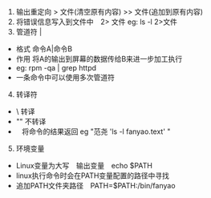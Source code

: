 1. 输出重定向 > 文件(清空原有内容) >> 文件(追加到原有内容)
2. 将错误信息写入到文件中　2> 文件 eg: ls -l 2>文件
3. 管道符 |
  - 格式 命令A|命令B
  - 作用 将A的输出到屏幕的数据传给B来进一步加工执行
  - eg: rpm -qa | grep httpd
  - 一条命令中可以使用多次管道符
4. 转译符
  - \ 转译
  - "" 不转译
  - ` ` 将命令的结果返回  eg "范尧 'ls -l fanyao.text' "
5. 环境变量
  - Linux变量为大写　输出变量　echo $PATH
  - linux执行命令时会在PATH变量配置的路径中寻找
  - 追加PATH文件夹路径　PATH=$PATH:/bin/fanyao
